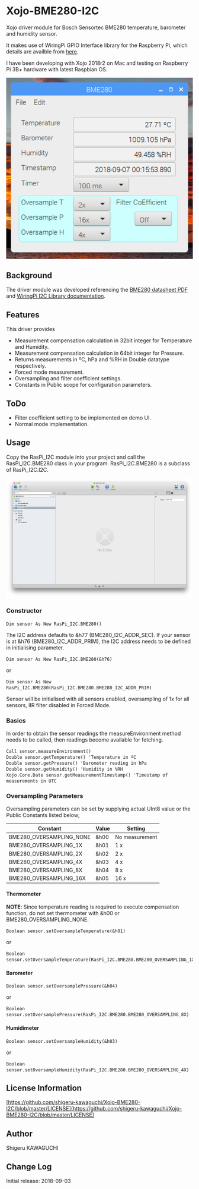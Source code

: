 # Xojo-BME280-I2C

Xojo driver module for Bosch Sensortec BME280 temperature, barometer and humidity sensor.

It makes use of WiringPi GPIO Interface library for the Raspberry Pi, which details are availble from [here](http://wiringpi.com).

I have been developing with Xojo 2018r2 on Mac and testing on Raspberry Pi 3B+ hardware with latest Raspbian OS.

![Demo screenshot](https://github.com/shigeru-kawaguchi/Xojo-BME280-I2C/blob/master/media/20180906-ScreenShot.png)

## Background
The driver module was developed referencing the [BME280 datasheet PDF](https://ae-bst.resource.bosch.com/media/_tech/media/datasheets/BST-BME280_DS002-13.pdf) and [WiringPi I2C Library documentation](http://wiringpi.com/reference/i2c-library/).

## Features
This driver provides

* Measurement compensation calculation in 32bit integer for Temperature and Humidity.
* Measurement compensation calculation in 64bit integer for Pressure.
* Returns measurements in ºC, hPa and %RH in Double datatype respectively.
* Forced mode measurement.
* Oversampling and filter coefficient settings.
* Constants in Public scope for configuration parameters.

## ToDo
* Filter coefficient setting to be implemented on demo UI.
* Normal mode implementation.

## Usage
Copy the RasPi\_I2C module into your project and call the RasPi\_I2C.BME280 class in your program. RasPi\_I2C.BME280 is a subclass of RasPi_I2C.I2C.

![RasPi_I2C module](https://github.com/shigeru-kawaguchi/Xojo-BME280-I2C/blob/master/media/ScreenShot2018-09-06T20.20.36.png)

### Constructor

```xojo
Dim sensor As New RasPi_I2C.BME280()
```
The I2C address defaults to &h77 (BME280\_I2C\_ADDR\_SEC). If your sensor is at &h76 (BME280\_I2C\_ADDR\_PRIM), the I2C address needs to be defined in initialising parameter.

```xojo
Dim sensor As New RasPi_I2C.BME280(&h76)
```
or

```xojo
Dim sensor As New RasPi_I2C.BME280(RasPi_I2C.BME280.BME280_I2C_ADDR_PRIM)
```

Sensor will be initialised with all sensors enabled, oversampling of 1x for all sensors, IIR filter disabled in Forced Mode.

### Basics

In order to obtain the sensor readings the measureEnvironment method needs to be called, then readings become available for fetching.

```xojo
Call sensor.measureEnvironment()
Double sensor.getTemperature() 'Temperature in ºC
Double sensor.getPressure() 'Barometer reading in hPa
Double sensor.getHumidity() 'Humidity in %RH
Xojo.Core.Date sensor.getMeasurementTimestamp() 'Timestamp of measurements in UTC
```

### Oversampling Parameters

Oversampling parameters can be set by supplying actual UInt8 value or the Public Constants listed below;

Constant | Value | Setting
-------- | ----- | -------
BME280\_OVERSAMPLING\_NONE | &h00 | No measurement
BME280\_OVERSAMPLING\_1X | &h01 | 1 x
BME280\_OVERSAMPLING\_2X | &h02 | 2 x
BME280\_OVERSAMPLING\_4X | &h03 | 4 x
BME280\_OVERSAMPLING\_8X | &h04 | 8 x
BME280\_OVERSAMPLING\_16X | &h05 | 16 x

#### Thermometer

**NOTE**: Since temperature reading is required to execute compensation function, do not set thermometer with &h00 or BME280\_OVERSAMPLING\_NONE.

```xojo
Boolean sensor.setOversampleTemperature(&h01)
```

or

```xojo
Boolean sensor.setOversampleTemperature(RasPi_I2C.BME280.BME280_OVERSAMPLING_1X)
```

#### Barometer

```xojo
Boolean sensor.setOversamplePressure(&h04)
```

or

```xojo
Boolean sensor.setOversamplePressure(RasPi_I2C.BME280.BME280_OVERSAMPLING_8X)
```

#### Humidimeter

```xojo
Boolean sensor.setOversampleHumidity(&h03)
```

or

```xojo
Boolean sensor.setOversampleHumidity(RasPi_I2C.BME280.BME280_OVERSAMPLING_4X)
```


## License Information
[https://github.com/shigeru-kawaguchi/Xojo-BME280-I2C/blob/master/LICENSE](https://github.com/shigeru-kawaguchi/Xojo-BME280-I2C/blob/master/LICENSE)

## Author
Shigeru KAWAGUCHI

## Change Log
Initial release: 2018-09-03